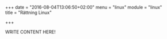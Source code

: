 +++
date = "2016-08-04T13:06:50+02:00"
menu = "linux"
module = "linux"
title = "Rättning Linux"

+++

WRITE CONTENT HERE!
